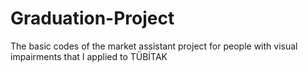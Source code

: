 # Graduation-Project
The basic codes of the market assistant project for people with visual impairments that I applied to TÜBİTAK
